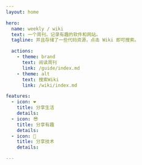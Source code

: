 ```yaml
---
layout: home

hero:
  name: weekly / wiki
  text: 一个周刊，记录有趣的软件和网站。
  tagline: 并且存储了一些代码资源，点击 Wiki 即可搜索。

  actions:
    - theme: brand
      text: 阅读周刊
      link: /guide/index.md
    - theme: alt
      text: 搜索Wiki
      link: /wiki/index.md

features:
  - icon: ❤️
    title: 分享生活
    details: 
  - icon: 😎
    title: 分享有趣
    details: 
  - icon: 👾
    title: 分享技术
    details: 

---
```


<style>
.VPHero .text {
  font-size: 18px;
}
</style>